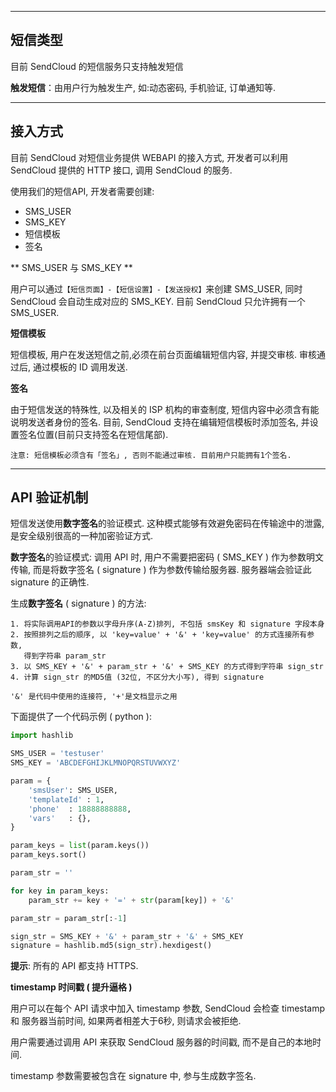 - - - 
    
## 短信类型

目前 SendCloud 的短信服务只支持触发短信
    
**触发短信**：由用户行为触发生产, 如:动态密码, 手机验证, 订单通知等.

- - -  
## 接入方式    
     
目前 SendCloud 对短信业务提供 WEBAPI 的接入方式, 开发者可以利用 SendCloud 提供的 HTTP 接口, 调用 SendCloud 的服务. 

使用我们的短信API, 开发者需要创建:

* SMS_USER 
* SMS_KEY
* 短信模板
* 签名
    
** SMS_USER 与 SMS_KEY **

用户可以通过`【短信页面】-【短信设置】-【发送授权】`来创建 SMS_USER, 同时 SendCloud 会自动生成对应的 SMS_KEY. 目前 SendCloud 只允许拥有一个 SMS_USER.

**短信模板**
    
短信模板, 用户在发送短信之前,必须在前台页面编辑短信内容, 并提交审核. 审核通过后, 通过模板的 ID 调用发送. 
    
**签名**
    
由于短信发送的特殊性, 以及相关的 ISP 机构的审查制度, 短信内容中必须含有能说明发送者身份的签名. 目前, SendCloud 支持在编辑短信模板时添加签名, 并设置签名位置(目前只支持签名在短信尾部).

`
注意:
短信模板必须含有「签名」, 否则不能通过审核. 目前用户只能拥有1个签名.
`
- - -

## API 验证机制

短信发送使用**数字签名**的验证模式. 这种模式能够有效避免密码在传输途中的泄露, 是安全级别很高的一种加密验证方式.

**数字签名**的验证模式: 调用 API 时, 用户不需要把密码 ( SMS_KEY ) 作为参数明文传输, 而是将数字签名 ( signature ) 作为参数传输给服务器. 服务器端会验证此 signature 的正确性.

生成**数字签名** ( signature ) 的方法: 
```
1. 将实际调用API的参数以字母升序(A-Z)排列, 不包括 smsKey 和 signature 字段本身
2. 按照排列之后的顺序, 以 'key=value' + '&' + 'key=value' 的方式连接所有参数, 
   得到字符串 param_str
3. 以 SMS_KEY + '&' + param_str + '&' + SMS_KEY 的方式得到字符串 sign_str
4. 计算 sign_str 的MD5值 (32位, 不区分大小写), 得到 signature

'&' 是代码中使用的连接符, '+'是文档显示之用
```

下面提供了一个代码示例 ( python ):

```python
import hashlib

SMS_USER = 'testuser'
SMS_KEY = 'ABCDEFGHIJKLMNOPQRSTUVWXYZ'

param = {
    'smsUser': SMS_USER,
    'templateId' : 1,
    'phone'  : 18888888888,
    'vars'   : {},
}

param_keys = list(param.keys())
param_keys.sort()

param_str = ''

for key in param_keys:
    param_str += key + '=' + str(param[key]) + '&'

param_str = param_str[:-1]

sign_str = SMS_KEY + '&' + param_str + '&' + SMS_KEY
signature = hashlib.md5(sign_str).hexdigest()
```

**提示**: 所有的 API 都支持 HTTPS. 

**timestamp 时间戳 ( 提升逼格 )**

用户可以在每个 API 请求中加入 timestamp 参数, SendCloud 会检查 timestamp 和 服务器当前时间, 如果两者相差大于6秒, 则请求会被拒绝.

用户需要通过调用 API 来获取 SendCloud 服务器的时间戳, 而不是自己的本地时间.

timestamp 参数需要被包含在 signature 中, 参与生成数字签名.


